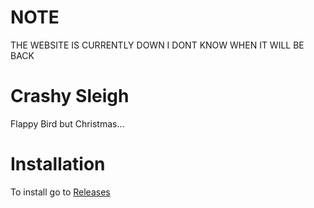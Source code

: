 
# NOTE  

THE WEBSITE IS CURRENTLY DOWN I DONT KNOW WHEN IT WILL BE BACK

# Crashy Sleigh

Flappy Bird but Christmas...

# Installation
To install go to 
[Releases](https://github.com/RhysGit/Crashy-Sleigh/releases) 
